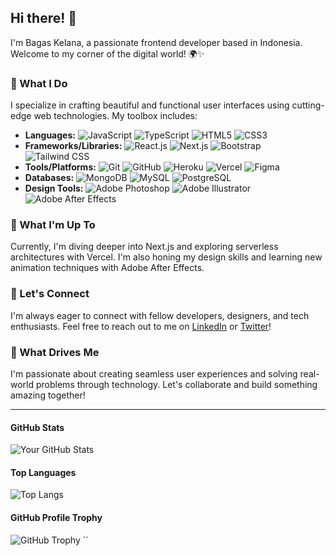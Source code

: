 ## Hi there! 👋

I'm Bagas Kelana, a passionate frontend developer based in Indonesia. Welcome to my corner of the digital world! 🌍✨

### 💼 What I Do

I specialize in crafting beautiful and functional user interfaces using cutting-edge web technologies. My toolbox includes:

- **Languages:** ![JavaScript](https://img.shields.io/badge/-JavaScript-F7DF1E?style=for-the-badge&logo=javascript&logoColor=black) ![TypeScript](https://img.shields.io/badge/-TypeScript-3178C6?style=for-the-badge&logo=typescript&logoColor=white) ![HTML5](https://img.shields.io/badge/-HTML5-E34F26?style=for-the-badge&logo=html5&logoColor=white) ![CSS3](https://img.shields.io/badge/-CSS3-1572B6?style=for-the-badge&logo=css3&logoColor=white)
- **Frameworks/Libraries:** ![React.js](https://img.shields.io/badge/-React-61DAFB?style=for-the-badge&logo=react&logoColor=black) ![Next.js](https://img.shields.io/badge/-Next.js-000000?style=for-the-badge&logo=next.js&logoColor=white) ![Bootstrap](https://img.shields.io/badge/-Bootstrap-563D7C?style=for-the-badge&logo=bootstrap&logoColor=white) ![Tailwind CSS](https://img.shields.io/badge/-Tailwind_CSS-38B2AC?style=for-the-badge&logo=tailwind-css&logoColor=white)
- **Tools/Platforms:** ![Git](https://img.shields.io/badge/-Git-F05032?style=for-the-badge&logo=git&logoColor=white) ![GitHub](https://img.shields.io/badge/-GitHub-181717?style=for-the-badge&logo=github&logoColor=white) ![Heroku](https://img.shields.io/badge/-Heroku-430098?style=for-the-badge&logo=heroku&logoColor=white) ![Vercel](https://img.shields.io/badge/-Vercel-000000?style=for-the-badge&logo=vercel&logoColor=white) ![Figma](https://img.shields.io/badge/-Figma-F24E1E?style=for-the-badge&logo=figma&logoColor=white)
- **Databases:** ![MongoDB](https://img.shields.io/badge/-MongoDB-47A248?style=for-the-badge&logo=mongodb&logoColor=white) ![MySQL](https://img.shields.io/badge/-MySQL-4479A1?style=for-the-badge&logo=mysql&logoColor=white) ![PostgreSQL](https://img.shields.io/badge/-PostgreSQL-336791?style=for-the-badge&logo=postgresql&logoColor=white)
- **Design Tools:** ![Adobe Photoshop](https://img.shields.io/badge/-Photoshop-31A8FF?style=for-the-badge&logo=adobe-photoshop&logoColor=white) ![Adobe Illustrator](https://img.shields.io/badge/-Illustrator-FF9A00?style=for-the-badge&logo=adobe-illustrator&logoColor=white) ![Adobe After Effects](https://img.shields.io/badge/-After_Effects-9999FF?style=for-the-badge&logo=adobe-after-effects&logoColor=white)

### 🌱 What I'm Up To

Currently, I'm diving deeper into Next.js and exploring serverless architectures with Vercel. I'm also honing my design skills and learning new animation techniques with Adobe After Effects.

### 🤝 Let's Connect

I'm always eager to connect with fellow developers, designers, and tech enthusiasts. Feel free to reach out to me on [LinkedIn](https://www.linkedin.com) or [Twitter](https://twitter.com)!

### 🎯 What Drives Me

I'm passionate about creating seamless user experiences and solving real-world problems through technology. Let's collaborate and build something amazing together!

---

#### GitHub Stats

![Your GitHub Stats](https://github-readme-stats.vercel.app/api?username=BagasKelana&show_icons=true&theme=cyberpunk)

#### Top Languages

![Top Langs](https://github-readme-stats.vercel.app/api/top-langs/?username=BagasKelana&layout=compact&theme=cyberpunk)

#### GitHub Profile Trophy

![GitHub Trophy](https://github-profile-trophy.vercel.app/?username=BagasKelana&theme=cyberpunk)
``
